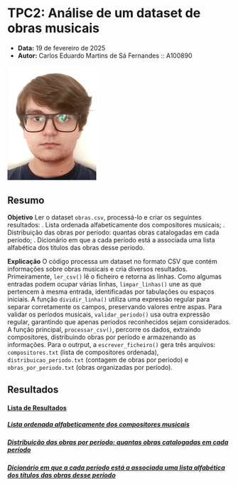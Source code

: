 # TPC2: Análise de um dataset de obras musicais

- **Data:** 19 de fevereiro de 2025
- **Autor:** Carlos Eduardo Martins de Sá Fernandes :: A100890

<img src="../carlos.jpg" width=200px>

## Resumo

**Objetivo**
Ler o dataset `obras.csv`, processá-lo e criar os seguintes resultados:
. Lista ordenada alfabeticamente dos compositores musicais;
. Distribuição das obras por período: quantas obras catalogadas em cada período;
. Dicionário em que a cada período está a associada uma lista alfabética dos títulos das obras
desse período.

**Explicação**
O código processa um dataset no formato CSV que contém informações sobre obras musicais e cria diversos resultados. Primeiramente, `ler_csv()` lê o ficheiro e retorna as linhas. Como algumas entradas podem ocupar várias linhas, `limpar_linhas()` une as que pertencem à mesma entrada, identificadas por tabulações ou espaços iniciais. A função `dividir_linha()` utiliza uma expressão regular para separar corretamente os campos, preservando valores entre aspas. Para validar os períodos musicais, `validar_periodo()` usa outra expressão regular, garantindo que apenas periodos reconhecidos sejam considerados. A função principal, `processar_csv()`, percorre os dados, extraindo compositores, distribuindo obras por período e armazenando as informações. Para o outrput, a `escrever_ficheiro()` gera três arquivos: `compositores.txt` (lista de compositores ordenada), `distribuicao_periodo.txt` (contagem de obras por período) e `obras_por_periodo.txt` (obras organizadas por período).

## Resultados
#### [Lista de Resultados](./resultados)
##### [Lista ordenada alfabeticamente dos compositores musicais](./resultados/compositores.txt)
##### [Distribuição das obras por período: quantas obras catalogadas em cada período](./resultados/distribuicao_periodo.txt)
##### [Dicionário em que a cada período está a associada uma lista alfabética dos títulos das obras desse período](./resultados/obras_por_periodo.txt)


